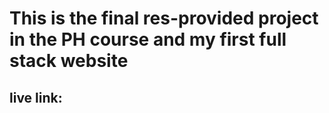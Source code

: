 # This is the final res-provided project in the PH course and my first full stack website
## live link: 
